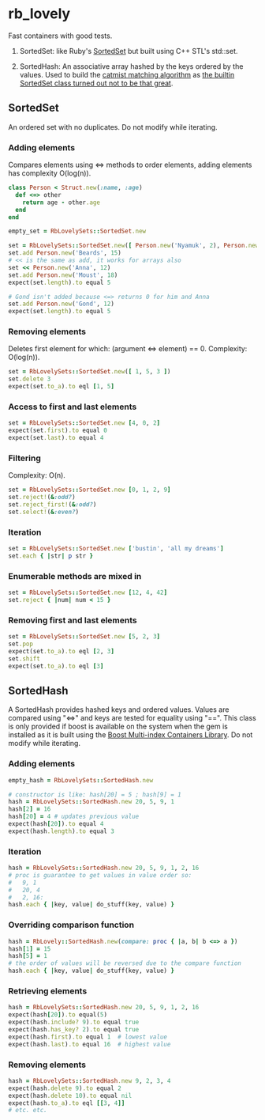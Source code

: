 # rb\_lovely

Fast containers with good tests.

1. SortedSet: like Ruby's [SortedSet](http://ruby-doc.org/stdlib-1.9.3/libdoc/set/rdoc/SortedSet.html) but built using C++ STL's std::set.

2. SortedHash: An associative array hashed by the keys ordered by the values. Used to build the [catmist matching algorithm](http://catmist.com) as [the builtin SortedSet class turned out not to be that great](http://architecturalatrocities.com/post/23659800703/the-ruby-standard-library-is-a-disgracene).

## SortedSet

An ordered set with no duplicates. Do not modify while iterating.

### Adding elements
Compares elements using <=> methods to order elements, adding elements has complexity O(log(n)).
```ruby
class Person < Struct.new(:name, :age)
  def <=> other
    return age - other.age
  end
end

empty_set = RbLovelySets::SortedSet.new

set = RbLovelySets::SortedSet.new([ Person.new('Nyamuk', 2), Person.new('Cold Rain', 9999) ])
set.add Person.new('Beards', 15)
# << is the same as add, it works for arrays also
set << Person.new('Anna', 12)
set.add Person.new('Moust', 18)
expect(set.length).to equal 5

# Gond isn't added because <=> returns 0 for him and Anna
set.add Person.new('Gond', 12)
expect(set.length).to equal 5
```

### Removing elements

Deletes first element for which: (argument <=> element) == 0. Complexity: O(log(n)).
```ruby
set = RbLovelySets::SortedSet.new([ 1, 5, 3 ])
set.delete 3
expect(set.to_a).to eql [1, 5]
```

### Access to first and last elements
```ruby
set = RbLovelySets::SortedSet.new [4, 0, 2]
expect(set.first).to equal 0
expect(set.last).to equal 4
```

### Filtering
Complexity: O(n).
```ruby
set = RbLovelySets::SortedSet.new [0, 1, 2, 9]
set.reject!(&:odd?)
set.reject_first!(&:odd?)
set.select!(&:even?)
```

### Iteration
```ruby
set = RbLovelySets::SortedSet.new ['bustin', 'all my dreams']
set.each { |str| p str }
```

### Enumerable methods are mixed in
```ruby
set = RbLovelySets::SortedSet.new [12, 4, 42]
set.reject { |num| num < 15 }
```

### Removing first and last elements
```ruby
set = RbLovelySets::SortedSet.new [5, 2, 3]
set.pop
expect(set.to_a).to eql [2, 3]
set.shift
expect(set.to_a).to eql [3]
```

## SortedHash
A SortedHash provides hashed keys and ordered values. Values are compared using "<=>" and keys are tested for equality using "==". This class is only provided if boost is available on the system when the gem is installed as it is built using the [Boost Multi-index Containers Library](http://www.boost.org/doc/libs/1_56_0/libs/multi_index/doc/index.html). Do not modify while iterating.

### Adding elements
```ruby
empty_hash = RbLovelySets::SortedHash.new

# constructor is like: hash[20] = 5 ; hash[9] = 1
hash = RbLovelySets::SortedHash.new 20, 5, 9, 1
hash[2] = 16
hash[20] = 4 # updates previous value
expect(hash[20]).to equal 4
expect(hash.length).to equal 3
```

### Iteration
```ruby
hash = RbLovelySets::SortedHash.new 20, 5, 9, 1, 2, 16
# proc is guarantee to get values in value order so:
#   9, 1
#   20, 4
#   2, 16:
hash.each { |key, value| do_stuff(key, value) }
```

### Overriding comparison function
```ruby
hash = RbLovely::SortedHash.new(compare: proc { |a, b| b <=> a })
hash[1] = 15
hash[5] = 1
# the order of values will be reversed due to the compare function
hash.each { |key, value| do_stuff(key, value) }
```

### Retrieving elements
```ruby
hash = RbLovelySets::SortedHash.new 20, 5, 9, 1, 2, 16
expect(hash[20]).to equal(5)
expect(hash.include? 9).to equal true
expect(hash.has_key? 2).to equal true
expect(hash.first).to equal 1  # lowest value
expect(hash.last).to equal 16  # highest value
```

### Removing elements
```ruby
hash = RbLovelySets::SortedHash.new 9, 2, 3, 4
expect(hash.delete 9).to equal 2
expect(hash.delete 10).to equal nil
expect(hash.to_a).to eql [[3, 4]]
# etc. etc.
```

